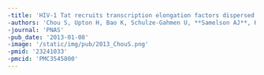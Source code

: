 ```yaml
---
-title: 'HIV-1 Tat recruits transcription elongation factors dispersed along a flexible AFF4 scaffold'
-authors: 'Chou S, Upton H, Bao K, Schulze-Gahmen U, **Samelson AJ**, He N, Nowak A, Lu H, Krogan NJ, Zhou Q, Alber T'
-journal: 'PNAS'
-pub_date: '2013-01-08'
-image: '/static/img/pub/2013_ChouS.png'
-pmid: '23241033'
-pmcid: 'PMC3545800'
---
```


